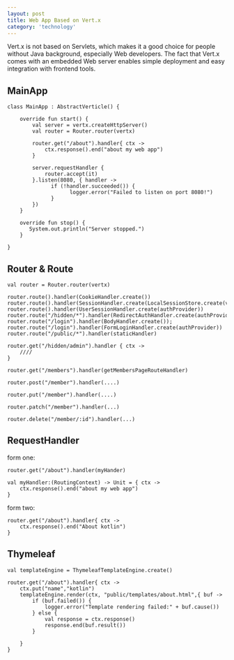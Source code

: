 ```yaml
---
layout: post
title: Web App Based on Vert.x
category: 'technology'
---
```


Vert.x is not based on Servlets, which makes it a good choice for people without Java background, especially Web developers. The fact that Vert.x comes with an embedded Web server enables simple deployment and easy integration with frontend tools.

##  MainApp

```
class MainApp : AbstractVerticle() {

    override fun start() {
        val server = vertx.createHttpServer()
        val router = Router.router(vertx)

        router.get("/about").handler{ ctx ->
            ctx.response().end("about my web app")
        }

        server.requestHandler {
            router.accept(it)
        }.listen(8080, { handler ->
              if (!handler.succeeded()) {
                    logger.error("Failed to listen on port 8080!")
              }
        })
    }

    override fun stop() {
       System.out.println("Server stopped.")
    }

}
```

##  Router & Route

```
val router = Router.router(vertx)

router.route().handler(CookieHandler.create())
router.route().handler(SessionHandler.create(LocalSessionStore.create(vertx)))
router.route().handler(UserSessionHandler.create(authProvider))
router.route("/hidden/*").handler(RedirectAuthHandler.create(authProvider))
router.route("/login").handler(BodyHandler.create());
router.route("/login").handler(FormLoginHandler.create(authProvider))
router.route("/public/*").handler(staticHandler)

router.get("/hidden/admin").handler { ctx ->
    ////
}

router.get("/members").handler(getMembersPageRouteHandler)

router.post("/member").handler(....)

router.put("/member").handler(....)

router.patch("/member").handler(...)

router.delete("/member/:id").handler(...)

```

##  RequestHandler

form one:

```
router.get("/about").handler(myHander)

val myHandler:(RoutingContext) -> Unit = { ctx ->
    ctx.response().end("about my web app")
}
```

form two:

```
router.get("/about").handler{ ctx ->
    ctx.response().end("About kotlin")
}
```

## Thymeleaf

```
val templateEngine = ThymeleafTemplateEngine.create()

router.get("/about").handler{ ctx ->
    ctx.put("name","kotlin")
    templateEngine.render(ctx, "public/templates/about.html",{ buf ->
        if (buf.failed()) {
            logger.error("Template rendering failed:" + buf.cause())
        } else {
            val response = ctx.response()
            response.end(buf.result())
        }

    }
}

```

